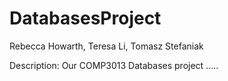 # DatabasesProject

Rebecca Howarth, Teresa Li, Tomasz Stefaniak

Description:
Our COMP3013 Databases project .....
